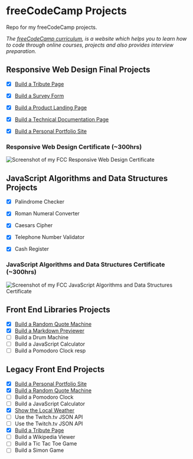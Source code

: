 # freeCodeCamp Projects
Repo for my freeCodeCamp projects. 


_The [freeCodeCamp curriculum](https://www.freecodecamp.org), is a website which helps you to learn how to code through online courses, projects and also provides interview preparation._

## Responsive Web Design Final Projects 

- [x] [Build a Tribute Page](https://codepen.io/Confidenceiskey/pen/dpvKLW)
- [x] [Build a Survey Form](https://codepen.io/Confidenceiskey/pen/rQJOrg)
- [x] [Build a Product Landing Page](https://codepen.io/Confidenceiskey/pen/wQQmap)
- [x] [Build a Technical Documentation Page](https://codepen.io/Confidenceiskey/pen/gQZeVe)
- [x] [Build a Personal Portfolio Site](https://github.com/Confidenceiskey/dpn-site/tree/gh-pages)


### Responsive Web Design Certificate (~300hrs)

![Screenshot of my FCC Responsive Web Design Certificate](https://davidpnowak.com/p/responsive-web-design-cert.png "Screenshot of my FCC Responsive Web Design Certificate")



## JavaScript Algorithms and Data Structures Projects

- [x] Palindrome Checker
- [x] Roman Numeral Converter
- [x] Caesars Cipher
- [x] Telephone Number Validator
- [x] Cash Register


### JavaScript Algorithms and Data Structures Certificate (~300hrs)

![Screenshot of my FCC JavaScript Algorithms and Data Structures Certificate](https://davidpnowak.com/p/js-algorithms-data-structures-cert.png "Screenshot of my FCC JavaScript Algorithms and Data Structures Certificate")




## Front End Libraries Projects
- [x] [Build a Random Quote Machine](https://github.com/Confidenceiskey/dpn-site/tree/gh-pages/p/random-quote-generator-machine)
- [x] [Build a Markdown Previewer](https://codepen.io/Confidenceiskey/pen/OrreOd)
- [ ] Build a Drum Machine
- [ ] Build a JavaScript Calculator
- [ ] Build a Pomodoro Clock
resp

##

## Legacy Front End Projects

- [x] [Build a Personal Portfolio Site](https://github.com/Confidenceiskey/dpn-site/tree/gh-pages)
- [x] [Build a Random Quote Machine](https://github.com/Confidenceiskey/dpn-site/tree/gh-pages/p/random-quote-generator-machine)
- [ ] Build a Pomodoro Clock
- [ ] Build a JavaScript Calculator
- [x] [Show the Local Weather](https://github.com/Confidenceiskey/dpn-site/tree/gh-pages/p/fcc-weather-app)
- [ ] Use the Twitch.tv JSON API
- [ ] Use the Twitch.tv JSON API
- [x] [Build a Tribute Page](https://codepen.io/Confidenceiskey/pen/dpvKLW)
- [ ] Build a Wikipedia Viewer
- [ ] Build a Tic Tac Toe Game
- [ ] Build a Simon Game
